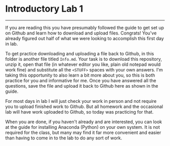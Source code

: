 # Introductory Lab 1
---

If you are reading this you have presumably followed the guide to get set up on Github and learn how to download and upload files. Congrats! You've already figured out half of what we were looking to accomplish this first day in lab. 

To get practice downloading and uploading a file back to Github, in this folder is another file titled `Info.md`. Your task is to download this repository, unzip it, open that file (in whatever editor you like, plain old notepad would work fine) and substitute all the `<STUFF>` spaces with your own answers. I'm taking this opportunity to also learn a bit more about you, so this is both practice for you and informative for me. Once you have answered all the questions, save the file and upload it back to Github here as shown in the guide.

For most days in lab I will just check your work in person and not require you to upload finished work to Github. But all homework and the occasional lab will have work uploaded to Github, so today was practicing for that.

When you are done, if you haven't already and are interested, you can look at the guide for installing Anaconda (Python) on your own system. It is not required for the class, but many may find it far more convenient and easier than having to come in to the lab to do any sort of work.
